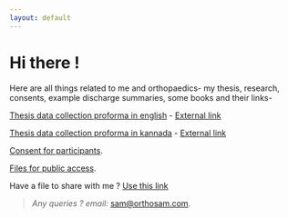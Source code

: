 ```yaml
---
layout: default
---
```


# Hi there !

Here are all things related to me and orthopaedics- my thesis, research, consents, example discharge summaries, some books and their links-


[Thesis data collection proforma in english](./proforma/) - [External link](https://docs.google.com/forms/d/e/1FAIpQLSePZi9fmgRTYdYGCIcWhI7dx0OvDsbMi4Kri75x1pOxwuWIPA/viewform?embedded=true)

[Thesis data collection proforma in kannada](./proforma-kn/) - [External link](https://docs.google.com/forms/d/e/1FAIpQLSfUp_NsX54mOziyM2pbD4r9NUgDkOsUB1Px6t18YjRijcDZbg/viewform?embedded=true)

[Consent for participants](https://docs.google.com/document/d/1wH9lNs_hkwAxh84Fg9TO1vAMfPbuvat3nRPKsgdGNbk/edit).

[Files for public access](https://drive.google.com/drive/folders/1MGTIataD9rRTVA7qBUZC8Im4Sq99NCri).

Have a file to share with me ? [Use this link](https://script.google.com/macros/s/AKfycbx7svC1GgHcKhffFAW0jjd5JqHN6WnHVjLehhKXaA/exec)

>_Any queries ? email:_ [sam@orthosam.com](mailto:sam@orthosam.com).

<!--
## Posts

<ul>
  {% for post in site.posts %}
    <li>
      <a href="{{ post.url }}">{{ post.title }}</a>
      {{ post.excerpt }}
    </li>
  {% endfor %}
</ul>
-->
